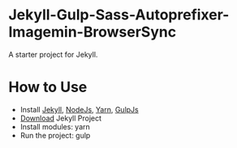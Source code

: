 Jekyll-Gulp-Sass-Autoprefixer-Imagemin-BrowserSync
=============================

A starter project for Jekyll.

# How to Use
- Install [Jekyll](http://jekyllrb.com/), [NodeJs](http://nodejs.org/), [Yarn](https://yarnpkg.com/), [GulpJs](http://gulpjs.com/)
- [Download](https://github.com/artemsheludko/Jekyll-Gulp-Sass-Autoprefixer-Imagemin-BrowserSync/archive/master.zip) Jekyll Project
- Install modules: yarn
- Run the project: gulp
